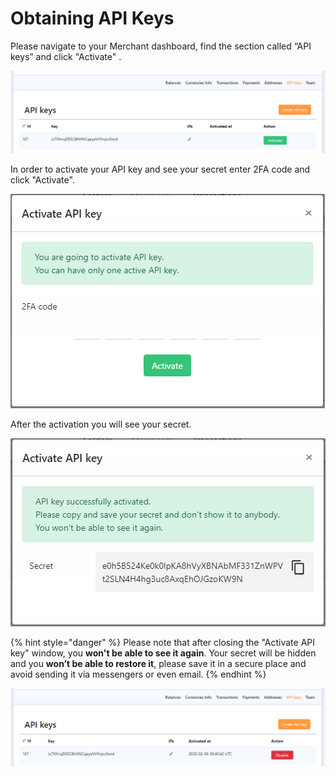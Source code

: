 # Obtaining API Keys

Please navigate to your Merchant dashboard, find the section called “API keys” and click "Activate" .

![](../.gitbook/assets/image%20%282%29.png)

In order to activate your API key and see your secret enter 2FA code and click "Activate".

![](../.gitbook/assets/image%20%2810%29.png)

After the activation you will see your secret.

![](../.gitbook/assets/image%20%2819%29.png)

{% hint style="danger" %}
Please note that after closing the "Activate API key" window, you **won't be able to see it again**. Your secret will be hidden and you **won’t be able to restore it**, please save it in a secure place and avoid sending it via messengers or even email.
{% endhint %}

![](../.gitbook/assets/image.png)

